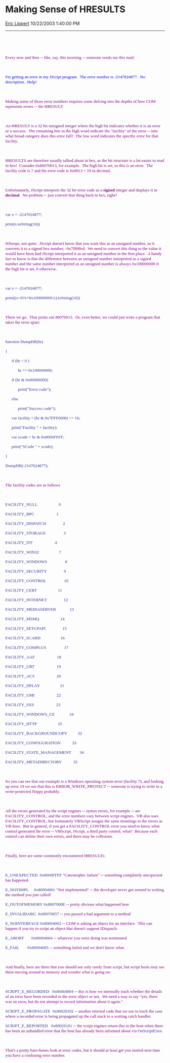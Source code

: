 <div id="page">

# Making Sense of HRESULTS

[Eric Lippert](https://social.msdn.microsoft.com/profile/Eric%20Lippert) 10/22/2003 1:40:00 PM

-----

<div id="content">

<span style="FONT-SIZE: 10pt; COLOR: purple; FONT-FAMILY: &#39;Lucida Sans Unicode&#39;; mso-bidi-font-family: &#39;Times New Roman&#39;"> </span>

 

<span style="FONT-SIZE: 10pt; COLOR: purple; FONT-FAMILY: &#39;Lucida Sans Unicode&#39;; mso-bidi-font-family: &#39;Times New Roman&#39;"> </span>

 

<span style="FONT-SIZE: 10pt; COLOR: purple; FONT-FAMILY: &#39;Lucida Sans Unicode&#39;; mso-bidi-font-family: &#39;Times New Roman&#39;">Every now and then -- like, say, this morning -- someone sends me this mail:<span style="mso-spacerun: yes">  </span> </span>

<span style="FONT-SIZE: 10pt; COLOR: purple; FONT-FAMILY: &#39;Lucida Sans Unicode&#39;; mso-bidi-font-family: &#39;Times New Roman&#39;"> </span>

 

<span style="FONT-SIZE: 10pt; COLOR: blue; FONT-FAMILY: &#39;Lucida Sans Unicode&#39;">I'm getting an error in my JScript program.<span style="mso-spacerun: yes">  </span>The error number is -2147024877.<span style="mso-spacerun: yes">  </span>No description.<span style="mso-spacerun: yes">  </span>Help\!</span>

<span style="FONT-SIZE: 10pt; COLOR: purple; FONT-FAMILY: &#39;Lucida Sans Unicode&#39;; mso-bidi-font-family: &#39;Times New Roman&#39;"> </span>

 

<span style="FONT-SIZE: 10pt; COLOR: purple; FONT-FAMILY: &#39;Lucida Sans Unicode&#39;; mso-bidi-font-family: &#39;Times New Roman&#39;">Making sense of those error numbers requires some delving into the depths of how COM represents errors -- the HRESULT.</span>

<span style="FONT-SIZE: 10pt; COLOR: purple; FONT-FAMILY: &#39;Lucida Sans Unicode&#39;; mso-bidi-font-family: &#39;Times New Roman&#39;"> </span>

 

<span style="FONT-SIZE: 10pt; COLOR: purple; FONT-FAMILY: &#39;Lucida Sans Unicode&#39;; mso-bidi-font-family: &#39;Times New Roman&#39;">An HRESULT is a 32 bit unsigned integer where the high bit indicates whether it is an error or a success.<span style="mso-spacerun: yes">  </span>The remaining bits in the high word indicate the "facility" of the error -- into what broad category does this error fall?<span style="mso-spacerun: yes">  </span>The low word indicates the specific error for that facility.</span>

<span style="FONT-SIZE: 10pt; COLOR: purple; FONT-FAMILY: &#39;Lucida Sans Unicode&#39;; mso-bidi-font-family: &#39;Times New Roman&#39;"> </span>

 

<span style="FONT-SIZE: 10pt; COLOR: purple; FONT-FAMILY: &#39;Lucida Sans Unicode&#39;; mso-bidi-font-family: &#39;Times New Roman&#39;">HRESULTS are therefore usually talked about in hex, as the bit structure is a lot easier to read in hex\!<span style="mso-spacerun: yes">  </span>Consider 0x80070013, for example.<span style="mso-spacerun: yes">  </span>The high bit is set, so this is an error.<span style="mso-spacerun: yes">  </span>The facility code is 7 and the error code is 0x0013 = 19 in decimal.</span>

<span style="FONT-SIZE: 10pt; COLOR: purple; FONT-FAMILY: &#39;Lucida Sans Unicode&#39;; mso-bidi-font-family: &#39;Times New Roman&#39;"> </span>

 

<span style="FONT-SIZE: 10pt; COLOR: purple; FONT-FAMILY: &#39;Lucida Sans Unicode&#39;; mso-bidi-font-family: &#39;Times New Roman&#39;">Unfortunately, JScript interprets the 32 bit error code as a **signed** integer and displays it in **decimal**.<span style="mso-spacerun: yes">  </span>No problem -- just convert that thing back to hex, right?</span>

<span style="FONT-SIZE: 10pt; COLOR: purple; FONT-FAMILY: &#39;Lucida Sans Unicode&#39;; mso-bidi-font-family: &#39;Times New Roman&#39;"> </span>

 

<span style="FONT-SIZE: 10pt; COLOR: #333399; FONT-FAMILY: &#39;Lucida Console&#39;">var x = -2147024877;</span>

<span style="FONT-SIZE: 10pt; COLOR: #333399; FONT-FAMILY: &#39;Lucida Console&#39;">print(x.toString(16))</span>

<span style="FONT-SIZE: 10pt; COLOR: purple; FONT-FAMILY: &#39;Lucida Sans Unicode&#39;; mso-bidi-font-family: &#39;Times New Roman&#39;"> </span>

 

<span style="FONT-SIZE: 10pt; COLOR: purple; FONT-FAMILY: &#39;Lucida Sans Unicode&#39;; mso-bidi-font-family: &#39;Times New Roman&#39;">Whoops, not quite.<span style="mso-spacerun: yes">  </span>JScript doesn't know that you want this as an unsigned number, so it converts it to a signed hex number, -0x7ff8ffed.<span style="mso-spacerun: yes">  </span>We need to convert this thing to the value it would have been had JScript interpreted it as an unsigned number in the first place.<span style="mso-spacerun: yes">  </span>A handy fact to know is that the difference between an unsigned number interpreted as a signed number and the same number interpreted as an unsigned number is always 0x100000000 if the high bit is set, 0 otherwise.</span>

<span style="FONT-SIZE: 10pt; COLOR: purple; FONT-FAMILY: &#39;Lucida Sans Unicode&#39;; mso-bidi-font-family: &#39;Times New Roman&#39;"> </span>

 

<span style="FONT-SIZE: 10pt; COLOR: #333399; FONT-FAMILY: &#39;Lucida Console&#39;">var x = -2147024877;</span>

<span style="FONT-SIZE: 10pt; COLOR: #333399; FONT-FAMILY: &#39;Lucida Console&#39;">print((x\<0?x+0x100000000:x).toString(16))</span>

<span style="FONT-SIZE: 10pt; COLOR: purple; FONT-FAMILY: &#39;Lucida Sans Unicode&#39;; mso-bidi-font-family: &#39;Times New Roman&#39;"> </span>

 

<span style="FONT-SIZE: 10pt; COLOR: purple; FONT-FAMILY: &#39;Lucida Sans Unicode&#39;; mso-bidi-font-family: &#39;Times New Roman&#39;">There we go.<span style="mso-spacerun: yes">  </span>That prints out 80070013.<span style="mso-spacerun: yes">  </span>Or, even better, we could just write a program that takes the error apart:</span>

<span style="FONT-SIZE: 10pt; COLOR: purple; FONT-FAMILY: &#39;Lucida Sans Unicode&#39;; mso-bidi-font-family: &#39;Times New Roman&#39;"> </span>

 

<span style="FONT-SIZE: 10pt; COLOR: #333399; FONT-FAMILY: &#39;Lucida Console&#39;">function DumpHR(hr)</span>

<span style="FONT-SIZE: 10pt; COLOR: #333399; FONT-FAMILY: &#39;Lucida Console&#39;">{</span>

<span style="FONT-SIZE: 10pt; COLOR: #333399; FONT-FAMILY: &#39;Lucida Console&#39;"><span style="mso-tab-count: 1">      </span>if (hr \< 0 )</span>

<span style="FONT-SIZE: 10pt; COLOR: #333399; FONT-FAMILY: &#39;Lucida Console&#39;"><span style="mso-tab-count: 2">            </span>hr += 0x100000000;</span>

<span style="FONT-SIZE: 10pt; COLOR: #333399; FONT-FAMILY: &#39;Lucida Console&#39;"><span style="mso-tab-count: 1">      </span>if (hr & 0x80000000)</span>

<span style="FONT-SIZE: 10pt; COLOR: #333399; FONT-FAMILY: &#39;Lucida Console&#39;"><span style="mso-tab-count: 2">            </span>print("Error code");</span>

<span style="FONT-SIZE: 10pt; COLOR: #333399; FONT-FAMILY: &#39;Lucida Console&#39;"><span style="mso-tab-count: 1">      </span>else</span>

<span style="FONT-SIZE: 10pt; COLOR: #333399; FONT-FAMILY: &#39;Lucida Console&#39;"><span style="mso-tab-count: 2">            </span>print("Success code");</span>

<span style="FONT-SIZE: 10pt; COLOR: #333399; FONT-FAMILY: &#39;Lucida Console&#39;"><span style="mso-tab-count: 1">      </span>var facility = (hr & 0x7FFF0000) \>\> 16;</span>

<span style="FONT-SIZE: 10pt; COLOR: #333399; FONT-FAMILY: &#39;Lucida Console&#39;"><span style="mso-tab-count: 1">      </span>print("Facility " + facility);</span>

<span style="FONT-SIZE: 10pt; COLOR: #333399; FONT-FAMILY: &#39;Lucida Console&#39;"><span style="mso-tab-count: 1">      </span>var scode = hr & 0x0000FFFF;</span>

<span style="FONT-SIZE: 10pt; COLOR: #333399; FONT-FAMILY: &#39;Lucida Console&#39;"><span style="mso-tab-count: 1">      </span>print("SCode " + scode);</span>

<span style="FONT-SIZE: 10pt; COLOR: #333399; FONT-FAMILY: &#39;Lucida Console&#39;">}</span>

<span style="FONT-SIZE: 10pt; COLOR: #333399; FONT-FAMILY: &#39;Lucida Console&#39;">DumpHR(-2147024877);</span>

<span style="FONT-SIZE: 10pt; COLOR: purple; FONT-FAMILY: &#39;Lucida Sans Unicode&#39;; mso-bidi-font-family: &#39;Times New Roman&#39;"> </span>

 

<span style="FONT-SIZE: 10pt; COLOR: purple; FONT-FAMILY: &#39;Lucida Sans Unicode&#39;; mso-bidi-font-family: &#39;Times New Roman&#39;">The facility codes are as follows</span>

<span style="FONT-SIZE: 10pt; COLOR: purple; FONT-FAMILY: &#39;Lucida Sans Unicode&#39;; mso-bidi-font-family: &#39;Times New Roman&#39;"> </span>

 

<span style="FONT-SIZE: 10pt; COLOR: #333399; FONT-FAMILY: &#39;Lucida Console&#39;">FACILITY\_NULL<span style="mso-spacerun: yes">                    </span>0</span>

<span style="FONT-SIZE: 10pt; COLOR: #333399; FONT-FAMILY: &#39;Lucida Console&#39;">FACILITY\_RPC<span style="mso-spacerun: yes">                     </span>1</span>

<span style="FONT-SIZE: 10pt; COLOR: #333399; FONT-FAMILY: &#39;Lucida Console&#39;">FACILITY\_DISPATCH<span style="mso-spacerun: yes">                </span>2</span>

<span style="FONT-SIZE: 10pt; COLOR: #333399; FONT-FAMILY: &#39;Lucida Console&#39;">FACILITY\_STORAGE<span style="mso-spacerun: yes">                 </span>3</span>

<span style="FONT-SIZE: 10pt; COLOR: #333399; FONT-FAMILY: &#39;Lucida Console&#39;">FACILITY\_ITF<span style="mso-spacerun: yes">                     </span>4</span>

<span style="FONT-SIZE: 10pt; COLOR: #333399; FONT-FAMILY: &#39;Lucida Console&#39;">FACILITY\_WIN32<span style="mso-spacerun: yes">                   </span>7</span>

<span style="FONT-SIZE: 10pt; COLOR: #333399; FONT-FAMILY: &#39;Lucida Console&#39;">FACILITY\_WINDOWS<span style="mso-spacerun: yes">                 </span>8</span>

<span style="FONT-SIZE: 10pt; COLOR: #333399; FONT-FAMILY: &#39;Lucida Console&#39;">FACILITY\_SECURITY<span style="mso-spacerun: yes">                </span>9</span>

<span style="FONT-SIZE: 10pt; COLOR: #333399; FONT-FAMILY: &#39;Lucida Console&#39;">FACILITY\_CONTROL<span style="mso-spacerun: yes">                 </span>10</span>

<span style="FONT-SIZE: 10pt; COLOR: #333399; FONT-FAMILY: &#39;Lucida Console&#39;">FACILITY\_CERT<span style="mso-spacerun: yes">                    </span>11</span>

<span style="FONT-SIZE: 10pt; COLOR: #333399; FONT-FAMILY: &#39;Lucida Console&#39;">FACILITY\_INTERNET<span style="mso-spacerun: yes">                </span>12</span>

<span style="FONT-SIZE: 10pt; COLOR: #333399; FONT-FAMILY: &#39;Lucida Console&#39;">FACILITY\_MEDIASERVER<span style="mso-spacerun: yes">             </span>13</span>

<span style="FONT-SIZE: 10pt; COLOR: #333399; FONT-FAMILY: &#39;Lucida Console&#39;">FACILITY\_MSMQ<span style="mso-spacerun: yes">                    </span>14</span>

<span style="FONT-SIZE: 10pt; COLOR: #333399; FONT-FAMILY: &#39;Lucida Console&#39;">FACILITY\_SETUPAPI<span style="mso-spacerun: yes">                </span>15</span>

<span style="FONT-SIZE: 10pt; COLOR: #333399; FONT-FAMILY: &#39;Lucida Console&#39;">FACILITY\_SCARD<span style="mso-spacerun: yes">                   </span>16</span>

<span style="FONT-SIZE: 10pt; COLOR: #333399; FONT-FAMILY: &#39;Lucida Console&#39;">FACILITY\_COMPLUS<span style="mso-spacerun: yes">                 </span>17</span>

<span style="FONT-SIZE: 10pt; COLOR: #333399; FONT-FAMILY: &#39;Lucida Console&#39;">FACILITY\_AAF<span style="mso-spacerun: yes">                     </span>18</span>

<span style="FONT-SIZE: 10pt; COLOR: #333399; FONT-FAMILY: &#39;Lucida Console&#39;">FACILITY\_URT<span style="mso-spacerun: yes">                     </span>19</span>

<span style="FONT-SIZE: 10pt; COLOR: #333399; FONT-FAMILY: &#39;Lucida Console&#39;">FACILITY\_ACS<span style="mso-spacerun: yes">                     </span>20</span>

<span style="FONT-SIZE: 10pt; COLOR: #333399; FONT-FAMILY: &#39;Lucida Console&#39;">FACILITY\_DPLAY<span style="mso-spacerun: yes">                   </span>21</span>

<span style="FONT-SIZE: 10pt; COLOR: #333399; FONT-FAMILY: &#39;Lucida Console&#39;">FACILITY\_UMI<span style="mso-spacerun: yes">                     </span>22</span>

<span style="FONT-SIZE: 10pt; COLOR: #333399; FONT-FAMILY: &#39;Lucida Console&#39;">FACILITY\_SXS<span style="mso-spacerun: yes">      </span><span style="mso-spacerun: yes">               </span>23</span>

<span style="FONT-SIZE: 10pt; COLOR: #333399; FONT-FAMILY: &#39;Lucida Console&#39;">FACILITY\_WINDOWS\_CE<span style="mso-spacerun: yes">              </span>24</span>

<span style="FONT-SIZE: 10pt; COLOR: #333399; FONT-FAMILY: &#39;Lucida Console&#39;">FACILITY\_HTTP<span style="mso-spacerun: yes">                    </span>25</span>

<span style="FONT-SIZE: 10pt; COLOR: #333399; FONT-FAMILY: &#39;Lucida Console&#39;">FACILITY\_BACKGROUNDCOPY<span style="mso-spacerun: yes">          </span>32</span>

<span style="FONT-SIZE: 10pt; COLOR: #333399; FONT-FAMILY: &#39;Lucida Console&#39;">FACILITY\_CONFIGURATION<span style="mso-spacerun: yes">           </span>33</span>

<span style="FONT-SIZE: 10pt; COLOR: #333399; FONT-FAMILY: &#39;Lucida Console&#39;">FACILITY\_STATE\_MANAGEMENT<span style="mso-spacerun: yes">        </span>34</span>

<span style="FONT-SIZE: 10pt; COLOR: #333399; FONT-FAMILY: &#39;Lucida Console&#39;">FACILITY\_METADIRECTORY<span style="mso-spacerun: yes">           </span>35</span>

<span style="FONT-SIZE: 10pt; COLOR: purple; FONT-FAMILY: &#39;Lucida Sans Unicode&#39;; mso-bidi-font-family: &#39;Times New Roman&#39;"> </span>

 

<span style="FONT-SIZE: 10pt; COLOR: purple; FONT-FAMILY: &#39;Lucida Sans Unicode&#39;; mso-bidi-font-family: &#39;Times New Roman&#39;">So you can see that our example is a Windows operating system error (facility 7), and looking up error 19 we see that this is ERROR\_WRITE\_PROTECT -- someone is trying to write to a write-protected floppy probably.</span>

<span style="FONT-SIZE: 10pt; COLOR: purple; FONT-FAMILY: &#39;Lucida Sans Unicode&#39;; mso-bidi-font-family: &#39;Times New Roman&#39;"> </span>

 

<span style="FONT-SIZE: 10pt; COLOR: purple; FONT-FAMILY: &#39;Lucida Sans Unicode&#39;; mso-bidi-font-family: &#39;Times New Roman&#39;">All the errors generated by the script engines -- syntax errors, for example -- are FACILITY\_CONTROL, and the error numbers vary between script engines.<span style="mso-spacerun: yes">  </span>VB also uses FACILITY\_CONTROL, but fortunately VBScript assigns the same meanings to the errors as VB does.<span style="mso-spacerun: yes">  </span>But in general, if you get a FACILITY\_CONTROL error you need to know what control generated the error -- VBScript, JScript, a third party control, what?<span style="mso-spacerun: yes">  </span>Because each control can define their own errors, and there may be collisions.</span>

<span style="FONT-SIZE: 10pt; COLOR: purple; FONT-FAMILY: &#39;Lucida Sans Unicode&#39;; mso-bidi-font-family: &#39;Times New Roman&#39;"> </span>

 

<span style="FONT-SIZE: 10pt; COLOR: purple; FONT-FAMILY: &#39;Lucida Sans Unicode&#39;; mso-bidi-font-family: &#39;Times New Roman&#39;">Finally, here are some commonly encountered HRESULTs:</span>

<span style="FONT-SIZE: 10pt; COLOR: purple; FONT-FAMILY: &#39;Lucida Sans Unicode&#39;; mso-bidi-font-family: &#39;Times New Roman&#39;"> </span>

 

<span style="FONT-SIZE: 10pt; COLOR: #333399; FONT-FAMILY: &#39;Lucida Console&#39;">E\_UNEXPECTED<span style="mso-spacerun: yes">  </span>0x8000FFFF</span><span style="FONT-SIZE: 10pt; COLOR: purple; FONT-FAMILY: &#39;Lucida Sans Unicode&#39;; mso-bidi-font-family: &#39;Times New Roman&#39;"> "Catestrophic failure" -- something completely unexpected has happened.</span>

<span style="FONT-SIZE: 10pt; COLOR: #333399; FONT-FAMILY: &#39;Lucida Console&#39;">E\_NOTIMPL<span style="mso-spacerun: yes">     </span>0x80004001</span><span style="FONT-SIZE: 10pt; COLOR: purple; FONT-FAMILY: &#39;Lucida Sans Unicode&#39;; mso-bidi-font-family: &#39;Times New Roman&#39;"> "Not implemented" -- the developer never got around to writing the method you just called\!</span>

<span style="FONT-SIZE: 10pt; COLOR: #333399; FONT-FAMILY: &#39;Lucida Console&#39;">E\_OUTOFMEMORY 0x8007000E</span><span style="FONT-SIZE: 10pt; COLOR: purple; FONT-FAMILY: &#39;Lucida Sans Unicode&#39;; mso-bidi-font-family: &#39;Times New Roman&#39;"> -- pretty obvious what happened here</span>

<span style="FONT-SIZE: 10pt; COLOR: #333399; FONT-FAMILY: &#39;Lucida Console&#39;">E\_INVALIDARG<span style="mso-spacerun: yes">  </span>0x80070057</span><span style="FONT-SIZE: 10pt; COLOR: purple; FONT-FAMILY: &#39;Lucida Sans Unicode&#39;; mso-bidi-font-family: &#39;Times New Roman&#39;"> -- you passed a bad argument to a method</span>

<span style="FONT-SIZE: 10pt; COLOR: #333399; FONT-FAMILY: &#39;Lucida Console&#39;">E\_NOINTERFACE 0x80004002</span><span style="FONT-SIZE: 10pt; COLOR: purple; FONT-FAMILY: &#39;Lucida Sans Unicode&#39;; mso-bidi-font-family: &#39;Times New Roman&#39;"> -- COM is asking an object for an interface.<span style="mso-spacerun: yes">  </span>This can happen if you try to script an object that doesn't support IDispatch.</span>

<span style="FONT-SIZE: 10pt; COLOR: #333399; FONT-FAMILY: &#39;Lucida Console&#39;">E\_ABORT<span style="mso-spacerun: yes">       </span>0x80004004</span><span style="FONT-SIZE: 10pt; COLOR: purple; FONT-FAMILY: &#39;Lucida Sans Unicode&#39;; mso-bidi-font-family: &#39;Times New Roman&#39;"> -- whatever you were doing was terminated </span>

<span style="FONT-SIZE: 10pt; COLOR: #333399; FONT-FAMILY: &#39;Lucida Console&#39;">E\_FAIL<span style="mso-spacerun: yes">        </span>0x80004005</span><span style="FONT-SIZE: 10pt; COLOR: purple; FONT-FAMILY: &#39;Lucida Sans Unicode&#39;; mso-bidi-font-family: &#39;Times New Roman&#39;"> -- something failed and we don't know what.</span>

<span style="FONT-SIZE: 10pt; COLOR: purple; FONT-FAMILY: &#39;Lucida Sans Unicode&#39;; mso-bidi-font-family: &#39;Times New Roman&#39;"> </span>

 

<span style="FONT-SIZE: 10pt; COLOR: purple; FONT-FAMILY: &#39;Lucida Sans Unicode&#39;; mso-bidi-font-family: &#39;Times New Roman&#39;">And finally, here are three that you should see only rarely from script, but script hosts may see them moving around in memory and wonder what is going on:</span>

<span style="FONT-SIZE: 10pt; COLOR: purple; FONT-FAMILY: &#39;Lucida Sans Unicode&#39;; mso-bidi-font-family: &#39;Times New Roman&#39;"> </span>

 

<span style="FONT-SIZE: 10pt; COLOR: #333399; FONT-FAMILY: &#39;Lucida Console&#39;">SCRIPT\_E\_RECORDED<span style="mso-spacerun: yes">   </span>0x86664004</span><span style="FONT-SIZE: 10pt; COLOR: purple; FONT-FAMILY: &#39;Lucida Sans Unicode&#39;; mso-bidi-font-family: &#39;Times New Roman&#39;"> -- this is how we internally track whether the details of an error have been recorded in the error object or not.<span style="mso-spacerun: yes">  </span>We need a way to say "yes, there was an error, but do not attempt to record information about it again."</span>

<span style="FONT-SIZE: 10pt; COLOR: #333399; FONT-FAMILY: &#39;Lucida Console&#39;">SCRIPT\_E\_PROPAGATE<span style="mso-spacerun: yes">  </span>0x80020102</span><span style="FONT-SIZE: 10pt; COLOR: purple; FONT-FAMILY: &#39;Lucida Sans Unicode&#39;; mso-bidi-font-family: &#39;Times New Roman&#39;"> -- another internal code that we use to track the case where a recorded error is being propagated up the call stack to a waiting catch handler.</span>

<span style="FONT-SIZE: 10pt; COLOR: #333399; FONT-FAMILY: &#39;Lucida Console&#39;">SCRIPT\_E\_REPORTED<span style="mso-spacerun: yes">   </span>0x80020101</span><span style="FONT-SIZE: 10pt; COLOR: purple; FONT-FAMILY: &#39;Lucida Sans Unicode&#39;; mso-bidi-font-family: &#39;Times New Roman&#39;"> -- the script engines return this to the host when there has been an unhandled error that the host has already been informed about via </span><span style="FONT-SIZE: 10pt; COLOR: #333399; FONT-FAMILY: &#39;Lucida Console&#39;">OnScriptError</span><span style="FONT-SIZE: 10pt; COLOR: purple; FONT-FAMILY: &#39;Lucida Sans Unicode&#39;; mso-bidi-font-family: &#39;Times New Roman&#39;">.</span>

<span style="FONT-SIZE: 10pt; COLOR: purple; FONT-FAMILY: &#39;Lucida Sans Unicode&#39;; mso-bidi-font-family: &#39;Times New Roman&#39;"> </span>

 

<span style="FONT-SIZE: 10pt; COLOR: purple; FONT-FAMILY: &#39;Lucida Sans Unicode&#39;; mso-bidi-font-family: &#39;Times New Roman&#39;">That's a pretty bare-bones look at error codes, but it should at least get you started next time you have a confusing error number.</span>

</div>

</div>

